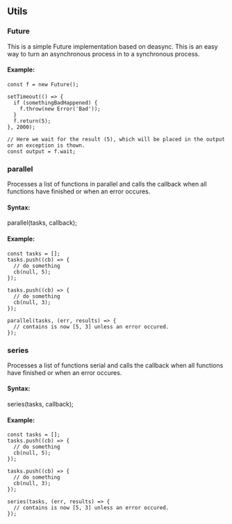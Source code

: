 ## Utils


### Future
This is a simple Future implementation based on deasync. This is an easy way
to turn an asynchronous process in to a synchronous process.

#### Example:
```
const f = new Future();

setTimeout(() => {
  if (somethingBadHappened) {
    f.throw(new Error('Bad'));
  }
  f.return(5);
}, 2000);

// Here we wait for the result (5), which will be placed in the output or an exception is thown.
const output = f.wait;
```

### parallel
Processes a list of functions in parallel and calls the callback when all functions
have finished or when an error occures.

#### Syntax:
parallel(tasks, callback);

#### Example:
```
const tasks = [];
tasks.push((cb) => {
  // do something
  cb(null, 5);
});

tasks.push((cb) => {
  // do something
  cb(null, 3);
});

parallel(tasks, (err, results) => {
  // contains is now [5, 3] unless an error occured.
});
```

### series
Processes a list of functions serial and calls the callback when all functions
have finished or when an error occures.

#### Syntax:
series(tasks, callback);

#### Example:
```
const tasks = [];
tasks.push((cb) => {
  // do something
  cb(null, 5);
});

tasks.push((cb) => {
  // do something
  cb(null, 3);
});

series(tasks, (err, results) => {
  // contains is now [5, 3] unless an error occured.
});
```
